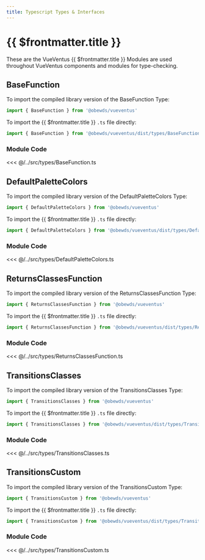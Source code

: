 ```yaml
---
title: Typescript Types & Interfaces
---
```



<script setup>
    import DocsPackageVersion from '../../src/views/compos/DocsPackageVersion.vue'
</script>



# {{ $frontmatter.title }}

These are the VueVentus {{ $frontmatter.title }} Modules are used throughout VueVentus components and modules for type-checking.









## BaseFunction

To import the compiled library version of the BaseFunction Type:

```javascript
import { BaseFunction } from '@obewds/vueventus'
```

To import the {{ $frontmatter.title }} `.ts` file directly:

```javascript
import { BaseFunction } from '@obewds/vueventus/dist/types/BaseFunction'
```

### Module Code

<<< @/../src/types/BaseFunction.ts









## DefaultPaletteColors

To import the compiled library version of the DefaultPaletteColors Type:

```javascript
import { DefaultPaletteColors } from '@obewds/vueventus'
```

To import the {{ $frontmatter.title }} `.ts` file directly:

```javascript
import { DefaultPaletteColors } from '@obewds/vueventus/dist/types/DefaultPaletteColors'
```

### Module Code

<<< @/../src/types/DefaultPaletteColors.ts









## ReturnsClassesFunction

To import the compiled library version of the ReturnsClassesFunction Type:

```javascript
import { ReturnsClassesFunction } from '@obewds/vueventus'
```

To import the {{ $frontmatter.title }} `.ts` file directly:

```javascript
import { ReturnsClassesFunction } from '@obewds/vueventus/dist/types/ReturnsClassesFunction'
```

### Module Code

<<< @/../src/types/ReturnsClassesFunction.ts









## TransitionsClasses

To import the compiled library version of the TransitionsClasses Type:

```javascript
import { TransitionsClasses } from '@obewds/vueventus'
```

To import the {{ $frontmatter.title }} `.ts` file directly:

```javascript
import { TransitionsClasses } from '@obewds/vueventus/dist/types/TransitionsClasses'
```

### Module Code

<<< @/../src/types/TransitionsClasses.ts









## TransitionsCustom

To import the compiled library version of the TransitionsCustom Type:

```javascript
import { TransitionsCustom } from '@obewds/vueventus'
```

To import the {{ $frontmatter.title }} `.ts` file directly:

```javascript
import { TransitionsCustom } from '@obewds/vueventus/dist/types/TransitionsCustom'
```

### Module Code

<<< @/../src/types/TransitionsCustom.ts
















<DocsPackageVersion/>